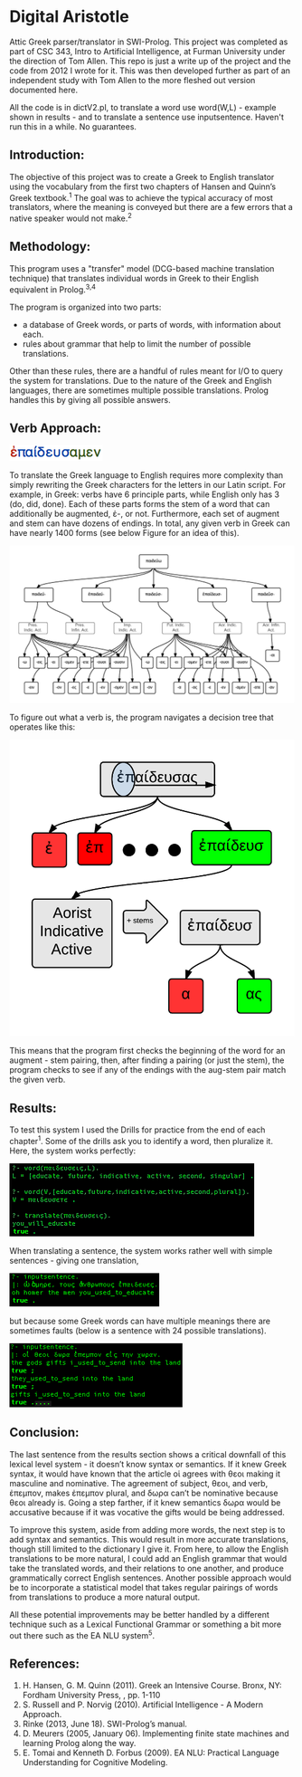 # Digital Aristotle

Attic Greek parser/translator in SWI-Prolog. This project was completed as part of CSC 343, Intro to Artificial Intelligence, at Furman University under the direction of Tom Allen. This repo is just a write up of the project and the code from 2012 I wrote for it. This was then developed further as part of an independent study with Tom Allen to the more fleshed out version documented here.

All the code is in dictV2.pl, to translate a word use word(W,L) - example shown in results - and to translate a sentence use inputsentence. Haven't run this in a while. No guarantees.

## Introduction:

The objective of this project was to create a Greek to English translator using the vocabulary from the first two chapters of Hansen and Quinn’s Greek textbook.<sup>1</sup> The goal was to achieve the typical accuracy of most translators, where the meaning is conveyed but there are a few errors that a native speaker would not make.<sup>2</sup>

## Methodology:

This program uses a "transfer" model (DCG-based machine translation technique) that translates individual words in Greek to their English equivalent in Prolog.<sup>3,4</sup>

The program is organized into two parts:

- a database of Greek words, or parts of words, with information about each.
- rules about grammar that help to limit the number of possible translations.

Other than these rules, there are a handful of rules meant for I/O to query the system for translations. Due to the nature of the Greek and English languages, there are sometimes multiple possible translations. Prolog handles this by giving all possible answers.

## Verb Approach:

![ἐπαίδευαμεν highlighted by component parts](images/ἐπαίδευαμεν.png?raw=true)

To translate the Greek language to English requires more complexity than simply rewriting the Greek characters for the letters in our Latin script. For example, in Greek: verbs have 6 principle parts, while English only has 3 (do, did, done). Each of these parts forms the stem of a word that can additionally be augmented, ἐ-, or not. Furthermore, each set of augment and stem can have dozens of endings. In total, any given verb in Greek can have nearly 1400 forms (see below Figure for an idea of this).

![παιδευω verb tree](images/παιδευω-Verb-Tree.png?raw=true)

To figure out what a verb is, the program navigates a decision tree that operates like this:

![how the system parses words generally, in this case a verb](images/Verb-Parse.png?raw=true)

This means that the program first checks the beginning of the word for an augment - stem pairing, then, after finding a pairing (or just the stem), the program checks to see if any of the endings with the aug-stem pair match the given verb.

## Results:

To test this system I used the Drills for practice from the end of each chapter<sup>1</sup>. Some of the drills ask you to identify a word, then pluralize it. Here, the system works perfectly:

![παιδευσεις Drill](images/παιδευσεις-Drill.png?raw=true)

When translating a sentence, the system works rather well with simple sentences - giving one translation,

![sentence with 1 translation from Hansen and Quinn](images/sentence-1.png?raw=true)

but because some Greek words can have multiple meanings there are sometimes faults (below is a sentence with 24 possible translations).

![sentence with 24 translations from Hansen and Quinn](images/sentence-24.png?raw=true)

## Conclusion:

The last sentence from the results section shows a critical downfall of this lexical level system - it doesn’t know syntax or semantics. If it knew Greek syntax, it would have known that the article οἱ agrees with θεοι making it masculine and nominative. The agreement of subject, θεοι, and verb, ἐπεμπον, makes ἐπεμπον plural, and δωρα can’t be nominative because θεοι already is. Going a step farther, if it knew semantics δωρα would be accusative because if it was vocative the gifts would be being addressed.

To improve this system, aside from adding more words, the next step is to add syntax and semantics. This would result in more accurate translations, though still limited to the dictionary I give it. From here, to allow the English translations to be more natural, I could add an English grammar that would take the translated words, and their relations to one another, and produce grammatically correct English sentences. Another possible approach would be to incorporate a statistical model that takes regular pairings of words from translations to produce a more natural output.

All these potential improvements may be better handled by a different technique such as a Lexical Functional Grammar or something a bit more out there such as the EA NLU system<sup>5</sup>.

## References:

1. H\. Hansen, G. M. Quinn (2011). Greek an Intensive Course. Bronx, NY: Fordham University Press, , pp. 1-110
1. S\. Russell and P. Norvig (2010). Artificial Intelligence - A Modern Approach.
1. Rinke (2013, June 18). SWI-Prolog’s manual.
1. D\. Meurers (2005, January 06). Implementing finite state machines and learning Prolog along the way.
1. E\. Tomai and Kenneth D. Forbus (2009). EA NLU: Practical Language Understanding for Cognitive Modeling.

